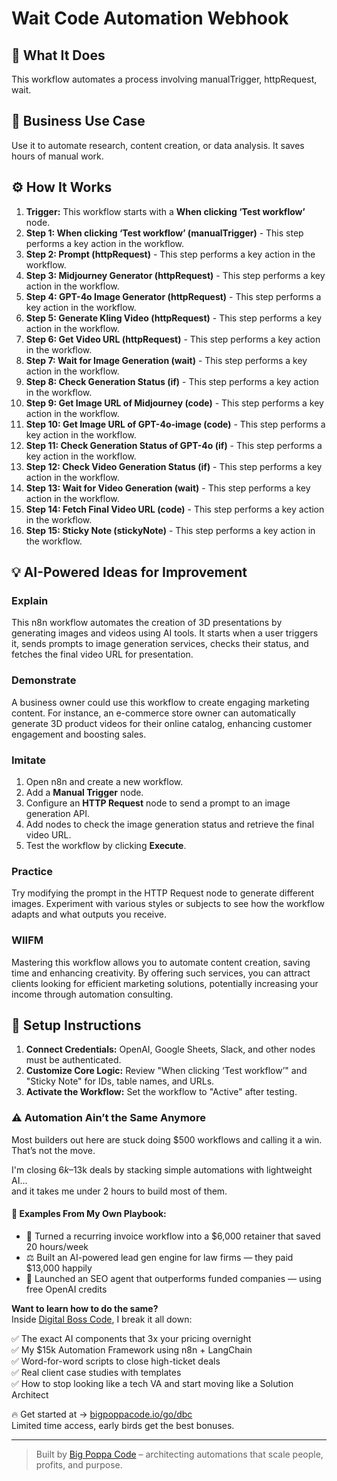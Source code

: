 # Wait Code Automation Webhook

## 🚀 What It Does
This workflow automates a process involving manualTrigger, httpRequest, wait.

## 💼 Business Use Case
Use it to automate research, content creation, or data analysis. It saves hours of manual work.

## ⚙️ How It Works
1.  **Trigger:** This workflow starts with a **When clicking ‘Test workflow’** node.
2. **Step 1: When clicking ‘Test workflow’ (manualTrigger)** - This step performs a key action in the workflow.
3. **Step 2: Prompt (httpRequest)** - This step performs a key action in the workflow.
4. **Step 3: Midjourney Generator (httpRequest)** - This step performs a key action in the workflow.
5. **Step 4: GPT-4o Image Generator (httpRequest)** - This step performs a key action in the workflow.
6. **Step 5: Generate Kling Video (httpRequest)** - This step performs a key action in the workflow.
7. **Step 6: Get Video URL (httpRequest)** - This step performs a key action in the workflow.
8. **Step 7: Wait for Image Generation (wait)** - This step performs a key action in the workflow.
9. **Step 8: Check Generation Status (if)** - This step performs a key action in the workflow.
10. **Step 9: Get Image URL of Midjourney (code)** - This step performs a key action in the workflow.
11. **Step 10: Get Image URL of GPT-4o-image (code)** - This step performs a key action in the workflow.
12. **Step 11: Check Generation Status of GPT-4o (if)** - This step performs a key action in the workflow.
13. **Step 12: Check Video Generation Status (if)** - This step performs a key action in the workflow.
14. **Step 13: Wait for Video Generation (wait)** - This step performs a key action in the workflow.
15. **Step 14: Fetch Final Video URL (code)** - This step performs a key action in the workflow.
16. **Step 15: Sticky Note (stickyNote)** - This step performs a key action in the workflow.

## 💡 AI-Powered Ideas for Improvement
### Explain
This n8n workflow automates the creation of 3D presentations by generating images and videos using AI tools. It starts when a user triggers it, sends prompts to image generation services, checks their status, and fetches the final video URL for presentation.

### Demonstrate
A business owner could use this workflow to create engaging marketing content. For instance, an e-commerce store owner can automatically generate 3D product videos for their online catalog, enhancing customer engagement and boosting sales.

### Imitate
1. Open n8n and create a new workflow.
2. Add a **Manual Trigger** node.
3. Configure an **HTTP Request** node to send a prompt to an image generation API.
4. Add nodes to check the image generation status and retrieve the final video URL.
5. Test the workflow by clicking **Execute**.

### Practice
Try modifying the prompt in the HTTP Request node to generate different images. Experiment with various styles or subjects to see how the workflow adapts and what outputs you receive.

### WIIFM
Mastering this workflow allows you to automate content creation, saving time and enhancing creativity. By offering such services, you can attract clients looking for efficient marketing solutions, potentially increasing your income through automation consulting.

## 🔧 Setup Instructions
1. **Connect Credentials:** OpenAI, Google Sheets, Slack, and other nodes must be authenticated.
2. **Customize Core Logic:** Review "When clicking ‘Test workflow’" and "Sticky Note" for IDs, table names, and URLs.
3. **Activate the Workflow:** Set the workflow to "Active" after testing.

### ⚠️ Automation Ain’t the Same Anymore

Most builders out here are stuck doing $500 workflows and calling it a win.  
That’s not the move.  

I'm closing $6k–$13k deals by stacking simple automations with lightweight AI...  
and it takes me under 2 hours to build most of them.

#### 🧠 Examples From My Own Playbook:
- 🔁 Turned a recurring invoice workflow into a $6,000 retainer that saved 20 hours/week  
- ⚖️ Built an AI-powered lead gen engine for law firms — they paid $13,000 happily  
- 🚀 Launched an SEO agent that outperforms funded companies — using free OpenAI credits  

**Want to learn how to do the same?**  
Inside [Digital Boss Code](https://bigpoppacode.io/go/dbc), I break it all down:

✅ The exact AI components that 3x your pricing overnight  
✅ My $15k Automation Framework using n8n + LangChain  
✅ Word-for-word scripts to close high-ticket deals  
✅ Real client case studies with templates  
✅ How to stop looking like a tech VA and start moving like a Solution Architect  

🔥 Get started at → [bigpoppacode.io/go/dbc](https://bigpoppacode.io/go/dbc)  
Limited time access, early birds get the best bonuses.

---
> Built by [Big Poppa Code](https://bigpoppacode.io) – architecting automations that scale people, profits, and purpose.
